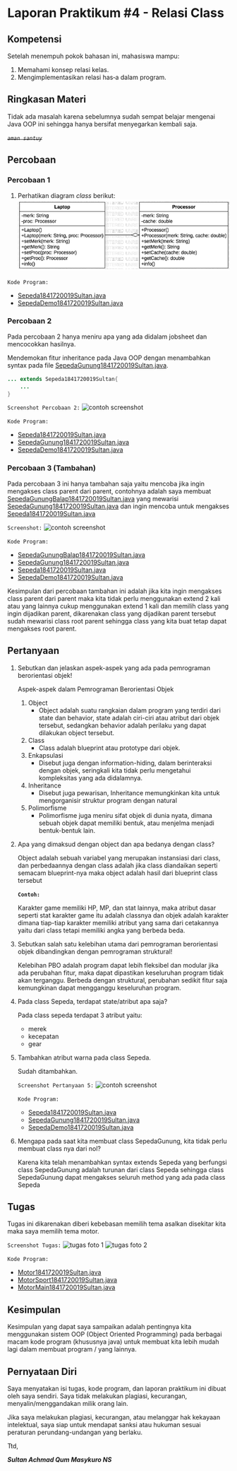 # Laporan Praktikum #4 - Relasi Class

## Kompetensi

Setelah menempuh pokok bahasan ini, mahasiswa mampu:

1. Memahami konsep relasi kelas.
2. Mengimplementasikan relasi has‐a dalam program.

## Ringkasan Materi

Tidak ada masalah karena sebelumnya sudah sempat belajar mengenai Java OOP ini sehingga hanya bersifat menyegarkan kembali saja.

~~*`aman santuy`*~~

## Percobaan

### Percobaan 1

1. Perhatikan diagram *class* berikut:
![Percobaan 1 diagram](img/percobaan1-diagram.png)

`Kode Program:`

* [Sepeda1841720019Sultan.java](../../src/1_Pengantar_Konsep_PBO/Sepeda1841720019Sultan.java)
* [SepedaDemo1841720019Sultan.java](../../src/1_Pengantar_Konsep_PBO/SepedaDemo1841720019Sultan.java)

### Percobaan 2

Pada percobaan 2 hanya meniru apa yang ada didalam jobsheet dan mencocokkan hasilnya.

Mendemokan fitur inheritance pada Java OOP dengan menambahkan syntax pada file [SepedaGunung1841720019Sultan.java](../../src/1_Pengantar_Konsep_PBO/SepedaGunung1841720019Sultan.java).

``` java
... extends Sepeda1841720019Sultan{
    ...
}
```

`Screenshot Percobaan 2:`
![contoh screenshot](img/percobaan-2.png)

`Kode Program:`

* [Sepeda1841720019Sultan.java](../../src/1_Pengantar_Konsep_PBO/Sepeda1841720019Sultan.java)
* [SepedaGunung1841720019Sultan.java](../../src/1_Pengantar_Konsep_PBO/SepedaGunung1841720019Sultan.java)
* [SepedaDemo1841720019Sultan.java](../../src/1_Pengantar_Konsep_PBO/SepedaDemo1841720019Sultan.java)

### Percobaan 3 (Tambahan)

Pada percobaan 3 ini hanya tambahan saja yaitu mencoba jika ingin mengakses class parent dari parent, contohnya adalah saya membuat [SepedaGunungBalap1841720019Sultan.java](../../src/1_Pengantar_Konsep_PBO/SepedaGunungBalap1841720019Sultan.java) yang mewarisi [SepedaGunung1841720019Sultan.java](../../src/1_Pengantar_Konsep_PBO/SepedaGunung1841720019Sultan.java) dan ingin mencoba untuk mengakses [Sepeda1841720019Sultan.java](../../src/1_Pengantar_Konsep_PBO/Sepeda1841720019Sultan.java)

`Screenshot:`
![contoh screenshot](img/percobaan-3.png)

`Kode Program:`

* [SepedaGunungBalap1841720019Sultan.java](../../src/1_Pengantar_Konsep_PBO/SepedaGunungBalap1841720019Sultan.java)
* [SepedaGunung1841720019Sultan.java](../../src/1_Pengantar_Konsep_PBO/SepedaGunung1841720019Sultan.java)
* [Sepeda1841720019Sultan.java](../../src/1_Pengantar_Konsep_PBO/Sepeda1841720019Sultan.java)
* [SepedaDemo1841720019Sultan.java](../../src/1_Pengantar_Konsep_PBO/SepedaDemo1841720019Sultan.java)

Kesimpulan dari percobaan tambahan ini adalah jika kita ingin mengakses class parent dari parent maka kita tidak perlu menggunakan extend 2 kali atau yang lainnya cukup menggunakan extend 1 kali dan memilih class yang ingin dijadikan parent, dikarenakan class yang dijadikan parent tersebut sudah mewarisi class root parent sehingga class yang kita buat tetap dapat mengakses root parent.

## Pertanyaan

1. Sebutkan dan jelaskan aspek-aspek yang ada pada pemrograman berorientasi objek!

   Aspek-aspek dalam Pemrograman Berorientasi Objek
   1. Object
      * Object adalah suatu rangkaian dalam program yang terdiri dari state dan behavior, state adalah ciri-ciri atau atribut dari objek tersebut, sedangkan behavior adalah perilaku yang dapat dilakukan object tersebut.
   2. Class
      * Class adalah blueprint atau prototype dari objek.
   3. Enkapsulasi
      * Disebut juga dengan information-hiding, dalam berinteraksi dengan objek, seringkali kita tidak perlu mengetahui kompleksitas yang ada didalamnya.
   4. Inheritance
      * Disebut juga pewarisan, Inheritance memungkinkan kita untuk mengorganisir struktur program dengan natural
   5. Polimorfisme
      * Polimorfisme juga meniru sifat objek di dunia nyata, dimana sebuah objek dapat memiliki bentuk, atau menjelma menjadi bentuk-bentuk lain.

2. Apa yang dimaksud dengan object dan apa bedanya dengan class?

    Object adalah sebuah variabel yang merupakan instansiasi dari class, dan perbedaannya dengan class adalah jika class diandaikan seperti semacam blueprint-nya maka object adalah hasil dari blueprint class tersebut

    **`Contoh:`**

    Karakter game memiliki HP, MP, dan stat lainnya, maka atribut dasar seperti stat karakter game itu adalah classnya dan objek adalah karakter dimana tiap-tiap karakter memiliki atribut yang sama dari cetakannya yaitu dari class tetapi memiliki angka yang berbeda beda.

3. Sebutkan salah satu kelebihan utama dari pemrograman berorientasi objek dibandingkan dengan pemrograman struktural!

    Kelebihan PBO adalah program dapat lebih fleksibel dan modular jika ada perubahan fitur, maka dapat dipastikan keseluruhan program tidak akan terganggu. Berbeda dengan struktural, perubahan sedikit fitur saja kemungkinan dapat mengganggu keseluruhan program.

4. Pada class Sepeda, terdapat state/atribut apa saja?

    Pada class sepeda terdapat 3 atribut yaitu:
    * merek
    * kecepatan
    * gear

5. Tambahkan atribut warna pada class Sepeda.

    Sudah ditambahkan.

    `Screenshot Pertanyaan 5:`
    ![contoh screenshot](img/pertanyaan-5.png)

    `Kode Program:`

    * [Sepeda1841720019Sultan.java](../../src/1_Pengantar_Konsep_PBO/Sepeda1841720019Sultan.java)
    * [SepedaGunung1841720019Sultan.java](../../src/1_Pengantar_Konsep_PBO/SepedaGunung1841720019Sultan.java)
    * [SepedaDemo1841720019Sultan.java](../../src/1_Pengantar_Konsep_PBO/SepedaDemo1841720019Sultan.java)

6. Mengapa pada saat kita membuat class SepedaGunung, kita tidak perlu membuat class nya dari
nol?

    Karena kita telah menambahkan syntax extends Sepeda yang berfungsi class SepedaGunung adalah turunan dari class Sepeda sehingga class SepedaGunung dapat mengakses seluruh method yang ada pada class Sepeda

## Tugas

Tugas ini dikarenakan diberi kebebasan memilih tema asalkan disekitar kita maka saya memilih tema motor.

`Screenshot Tugas:`
![tugas foto 1](img/tugas1.png)
![tugas foto 2](img/tugas2.png)

`Kode Program:`

* [Motor1841720019Sultan.java](../../src/1_Pengantar_Konsep_PBO/Motor1841720019Sultan.java)
* [MotorSport1841720019Sultan.java](../../src/1_Pengantar_Konsep_PBO/MotorSport1841720019Sultan.java)
* [MotorMain1841720019Sultan.java](../../src/1_Pengantar_Konsep_PBO/MotorMain1841720019Sultan.java)

## Kesimpulan

Kesimpulan yang dapat saya sampaikan adalah pentingnya kita menggunakan sistem OOP (Object Oriented Programming) pada berbagai macam kode program (khususnya java) untuk membuat kita lebih mudah lagi dalam membuat program / yang lainnya.

## Pernyataan Diri

Saya menyatakan isi tugas, kode program, dan laporan praktikum ini dibuat oleh saya sendiri. Saya tidak melakukan plagiasi, kecurangan, menyalin/menggandakan milik orang lain.

Jika saya melakukan plagiasi, kecurangan, atau melanggar hak kekayaan intelektual, saya siap untuk mendapat sanksi atau hukuman sesuai peraturan perundang-undangan yang berlaku.

Ttd,

***Sultan Achmad Qum Masykuro NS***

